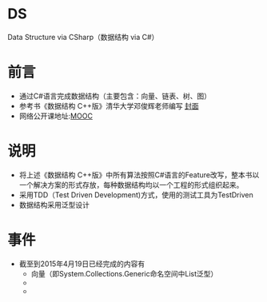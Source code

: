 # DS
Data Structure via CSharp（数据结构 via C#）

# 前言
+ 通过C#语言完成数据结构（主要包含：向量、链表、树、图）
+ 参考书《数据结构 C++版》清华大学邓俊辉老师编写 [封面](http://img36.ddimg.cn/39/12/22526796-1_u_1.jpg)
+ 网络公开课地址:[MOOC](https://www.xuetangx.com/)

# 说明
+ 将上述《数据结构 C++版》中所有算法按照C#语言的Feature改写，整本书以一个解决方案的形式存放，每种数据结构均以一个工程的形式组织起来。
+ 采用TDD（Test Driven Development)方式，使用的测试工具为TestDriven
+ 数据结构采用泛型设计

# 事件
+ 截至到2015年4月19日已经完成的内容有
  - 向量（即System.Collections.Generic命名空间中List<T>泛型）
  - 
  - 


